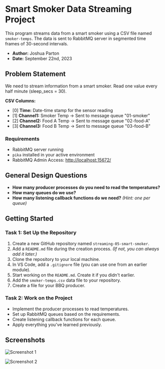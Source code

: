 # Smart Smoker Data Streaming Project

This program streams data from a smart smoker using a CSV file named `smoker-temps`. The data is sent to RabbitMQ server in segmented time frames of 30-second intervals.

- **Author:** Joshua Parton
- **Date:** September 22nd, 2023

## Problem Statement

We need to stream information from a smart smoker. Read one value every half minute (sleep_secs = 30).

**CSV Columns:**
- [0] **Time:** Date-time stamp for the sensor reading
- [1] **Channel1:** Smoker Temp → Sent to message queue "01-smoker"
- [2] **Channel2:** Food A Temp → Sent to message queue "02-food-A"
- [3] **Channel3:** Food B Temp → Sent to message queue "03-food-B"

### Requirements

- RabbitMQ server running
- `pika` installed in your active environment
- RabbitMQ Admin Access: [http://localhost:15672/](http://localhost:15672/)

## General Design Questions

- **How many producer processes do you need to read the temperatures?**
- **How many queues do we use?**
- **How many listening callback functions do we need?** *(Hint: one per queue)*

## Getting Started

### Task 1: Set Up the Repository

1. Create a new GitHub repository named `streaming-05-smart-smoker`.
2. Add a `README.md` file during the creation process. *(If not, you can always add it later.)*
3. Clone the repository to your local machine.
4. In VS Code, add a `.gitignore` file (you can use one from an earlier module).
5. Start working on the `README.md`. Create it if you didn't earlier.
6. Add the `smoker-temps.csv` data file to your repository.
7. Create a file for your BBQ producer.

### Task 2: Work on the Project

- Implement the producer processes to read temperatures.
- Set up RabbitMQ queues based on the requirements.
- Create listening callback functions for each queue.
- Apply everything you've learned previously.

## Screenshots

![Screenshot 1](path/to/Screenshot%202023-10-01%20133602.png)

![Screenshot 2](path/to/Screenshot%202023-10-01%20133618.png)
